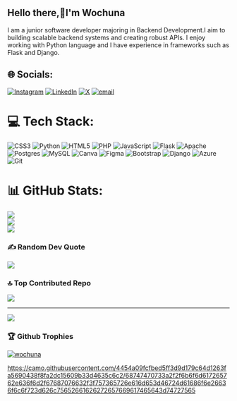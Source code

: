 ## Hello there,👋I'm Wochuna

I am a junior software developer majoring in Backend Development.I aim to building scalable backend systems and creating robust APIs. 
I enjoy working with Python language and I have experience in frameworks such as Flask and Django.




## 🌐 Socials:
[![Instagram](https://img.shields.io/badge/Instagram-%23E4405F.svg?logo=Instagram&logoColor=white)](https://instagram.com/__wochuna) [![LinkedIn](https://img.shields.io/badge/LinkedIn-%230077B5.svg?logo=linkedin&logoColor=white)](https://linkedin.com/in/https://www.linkedin.com/public-profile/settings?lipi=urn%3Ali%3Apage%3Ad_flagship3_profile_self_edit_contact-info%3BinYnTZb0RyeTqb2Xs3yKrQ%3D%3D) [![X](https://img.shields.io/badge/X-black.svg?logo=X&logoColor=white)](https://x.com/wochunaa) [![email](https://img.shields.io/badge/Email-D14836?logo=gmail&logoColor=white)](mailto:wochunayvonne@gmail.com) 

# 💻 Tech Stack:
![CSS3](https://img.shields.io/badge/css3-%231572B6.svg?style=for-the-badge&logo=css3&logoColor=white) ![Python](https://img.shields.io/badge/python-3670A0?style=for-the-badge&logo=python&logoColor=ffdd54) ![HTML5](https://img.shields.io/badge/html5-%23E34F26.svg?style=for-the-badge&logo=html5&logoColor=white) ![PHP](https://img.shields.io/badge/php-%23777BB4.svg?style=for-the-badge&logo=php&logoColor=white) ![JavaScript](https://img.shields.io/badge/javascript-%23323330.svg?style=for-the-badge&logo=javascript&logoColor=%23F7DF1E) ![Flask](https://img.shields.io/badge/flask-%23000.svg?style=for-the-badge&logo=flask&logoColor=white) ![Apache](https://img.shields.io/badge/apache-%23D42029.svg?style=for-the-badge&logo=apache&logoColor=white) ![Postgres](https://img.shields.io/badge/postgres-%23316192.svg?style=for-the-badge&logo=postgresql&logoColor=white) ![MySQL](https://img.shields.io/badge/mysql-4479A1.svg?style=for-the-badge&logo=mysql&logoColor=white) ![Canva](https://img.shields.io/badge/Canva-%2300C4CC.svg?style=for-the-badge&logo=Canva&logoColor=white) ![Figma](https://img.shields.io/badge/figma-%23F24E1E.svg?style=for-the-badge&logo=figma&logoColor=white) ![Bootstrap](https://img.shields.io/badge/bootstrap-%238511FA.svg?style=for-the-badge&logo=bootstrap&logoColor=white) ![Django](https://img.shields.io/badge/django-%23092E20.svg?style=for-the-badge&logo=django&logoColor=white) ![Azure](https://img.shields.io/badge/azure-%230072C6.svg?style=for-the-badge&logo=microsoftazure&logoColor=white) ![Git](https://img.shields.io/badge/git-%23F05033.svg?style=for-the-badge&logo=git&logoColor=white)
# 📊 GitHub Stats:
![](https://github-readme-stats.vercel.app/api?username=wochuna&theme=dark&hide_border=false&include_all_commits=false&count_private=false)<br/>
![](https://nirzak-streak-stats.vercel.app/?user=wochuna&theme=dark&hide_border=false)<br/>
![](https://github-readme-stats.vercel.app/api/top-langs/?username=wochuna&theme=dark&hide_border=false&include_all_commits=false&count_private=false&layout=compact)

### ✍️ Random Dev Quote
![](https://quotes-github-readme.vercel.app/api?type=horizontal&theme=merko)

### 🔝 Top Contributed Repo
![](https://github-contributor-stats.vercel.app/api?username=wochuna&limit=5&theme=dark&combine_all_yearly_contributions=true)

---
[![](https://visitcount.itsvg.in/api?id=wochuna&icon=6&color=9)](https://visitcount.itsvg.in)

### 🏆 Github Trophies
<p align="left"> <a href="https://github.com/ryo-ma/github-profile-trophy"><img src="https://github-profile-trophy.vercel.app/?username=wochuna" alt="wochuna" /></a> </p>

https://camo.githubusercontent.com/4454a09fcfbed5ff3d9d179c64d1263fa5690438f8fa2dc15609b33d4635c6c2/68747470733a2f2f6b6f6d617265762e636f6d2f67687076632f3f757365726e616d653d46724d61686f6e26636f6c6f723d626c75652661626272657669617465643d74727565


